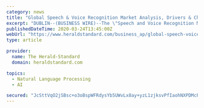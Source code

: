 ```yaml
---
category: news
title: "Global Speech & Voice Recognition Market Analysis, Drivers & Challenges to 2024 - ResearchAndMarkets.com"
excerpt: "DUBLIN--(BUSINESS WIRE)--The \"Speech and Voice Recognition Market Report: Trends, Forecast and Competitive Analysis\" report has been added to ResearchAndMarkets.com's offering. The global speech and voice recognition market is expected to grow with a CAGR of 20% from 2019 to 2024. The future of the speech and voice recognition market looks ..."
publishedDateTime: 2020-03-24T13:45:00Z
webUrl: "https://www.heraldstandard.com/business_ap/global-speech-voice-recognition-market-analysis-drivers-challenges-to-/article_4d43d716-a22e-5ab6-9e6c-4b48fa7f6af1.html"
type: article

provider:
  name: The Herald-Standard
  domain: heraldstandard.com

topics:
  - Natural Language Processing
  - AI

secured: "JcSttVqO2jSBsc+o3oBspWFRdysYb5UWvLx8ay+yzL1zjksvPfIaohNXPDMcPdXg5IvHvU5ksCCfadaRhTABoE8bAvrA3/Urn2gR+hKSl6VdrW2bWZuXm2AUK331uxw8KobOdRsx2zK7YyGBfPdb6U//pQ6wRwbyTxds0wPwHqVk2V9RFEC1LNgjyMZMhdcSknTvQcwYDKpxokAOQItpejbmZMbDUgXQM0Xp7aYIP3mmp+opV6saeSrnJrSWSfA3NRU+MzQeDLZCEPCIjlSjq1zR8aXlB6XQ5pLIB8iUBd1WQ4kwOV3CWgv12K2ykXQK;NW1fzD1guvq8k3EyLCHVIw=="
---
```


